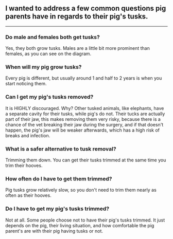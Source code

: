 <!-- TITLE: Pig Tusks -->
<!-- SUBTITLE: By Nikki Ford -->

## I wanted to address a few common questions pig parents have in regards to their pig's tusks.

---

### Do male and females both get tusks?
Yes, they both grow tusks. Males are a little bit more prominent than females, as you can see on the diagram.

### When will my pig grow tusks?
Every pig is different, but usually around 1 and half to 2 years is when you start noticing them.

### Can I get my pig's tusks removed?
It is HIGHLY discouraged. Why? Other tusked  animals, like elephants, have a separate cavity for their tusks, while pig's do not. Their tucks are actually part of their jaw, this makes removing them very risky, because there is a chance of the vet breaking their jaw during the surgery, and if that doesn't happen, the pig's jaw will be weaker afterwards, which has a high risk of breaks and infection. 

### What is a safer alternative to tusk removal?
Trimming them down. You can get their tusks trimmed at the same time you trim their hooves.

### How often do I have to get them trimmed?
Pig tusks grow relatively slow, so you don't need to trim them nearly as often as their hooves. 

### Do I have to get my pig's tusks trimmed?
Not at all. Some people choose not to have their pig's tusks trimmed. It just depends on the pig, their living situation, and how comfortable the pig parent's are with their pig having tusks or not. 